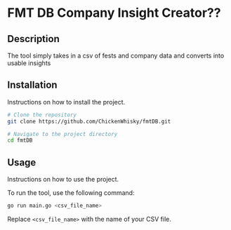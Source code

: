 # FMT DB Company Insight Creator??

## Description
The tool simply takes in a csv of fests and company data and converts into usable insights

## Installation
Instructions on how to install the project.

```bash
# Clone the repository
git clone https://github.com/ChickenWhisky/fmtDB.git

# Navigate to the project directory
cd fmtDB
```

## Usage
Instructions on how to use the project.

To run the tool, use the following command:

```bash
go run main.go <csv_file_name>
```

Replace `<csv_file_name>` with the name of your CSV file.



